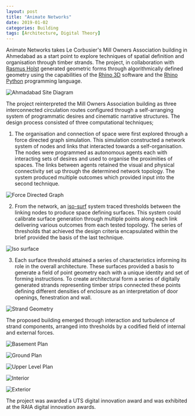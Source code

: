 ```yaml
---
layout: post
title: "Animate Networks"
date: 2019-01-02
categories: Building
tags: [Architecture, Digital Theory]
---
```


Animate Networks takes Le Corbusier's Mill Owners Association building in Ahmedabad as a start point to explore techniques of spatial definition and organisation through timber strands. The project, in collaboration with [Rasmus Holst](https://www.linkedin.com/in/rasmuskholst/?trk=shareTw&originalSubdomain=dk) generated geometric forms through algorithmically defined geometry using the capabilities of the [Rhino 3D](https://www.rhino3d.com/) software and the [Rhino Python](https://developer.rhino3d.com/guides/rhinopython/) programming language.   

![Ahmadabad Site Diagram](/images/animatenetworks1.jpg)

The project reinterpreted the Mill Owners Association building as three interconnected circulation routes configured through a self-arranging system of programmatic desires and cinematic narrative structures. The design process consisted of three computational techniques;

1. The organisation and connection of space were first explored through a force directed graph simulation. This simulation constructed a network system of nodes and links that interacted towards a self-organisation. The nodes were programmed as autonomous agents each with interacting sets of desires and used to organise the proximities of spaces. The links between agents retained the visual and physical connectivity set up through the determined network topology. The system produced multiple outcomes which provided input into the second technique.

![Force Directed Graph](/images/animatenetworks2.jpg)

2. From the network, an [iso-surf](https://mi.eng.cam.ac.uk/Main/GMT_IsoSurf) system traced thresholds between the linking nodes to produce space defining surfaces. This system could calibrate surface generation through multiple points along each link delivering various outcomes from each tested topology. The series of thresholds that achieved the design criteria encapsulated within the brief provided the basis of the last technique.

![Iso surface](/images/animatenetworks3.jpg)

3. Each surface threshold attained a series of characteristics informing its role in the overall architecture. These surfaces provided a basis to generate a field of point geometry each with a unique identity and set of forming instructions. To create architectural form a series of digitally generated strands representing timber strips connected these points defining different densities of enclosure as an interpretation of door openings, fenestration and wall.

![Strand Geometry](/images/animatenetworks4.jpg)

The proposed building emerged through interaction and turbulence of strand components, arranged into thresholds by a codified field of internal and external forces.

![Basement Plan](/images/animatenetworks5.jpg)

![Ground Plan](/images/animatenetworks6.jpg)

![Upper Level Plan](/images/animatenetworks7.jpg)

![Interior](/images/animatenetworks8.jpg)

![Exterior](/images/animatenetworks10.jpg)

The project was awarded a UTS digital innovation award and was exhibited at the RAIA digital innovation awards.  
